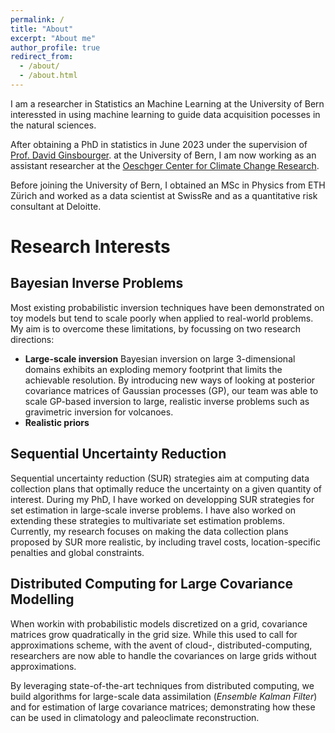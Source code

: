 ```yaml
---
permalink: /
title: "About"
excerpt: "About me"
author_profile: true
redirect_from: 
  - /about/
  - /about.html
---
```


I am a researcher in Statistics an Machine Learning at the University of Bern 
interessted in using machine learning to guide data acquisition pocesses in the natural 
sciences.

After obtaining a PhD in statistics in June 2023 under the supervision of
[Prof. David Ginsbourger](http://www.ginsbourger.ch/).
at the University of Bern, I am now working as an assistant researcher at the 
[Oeschger Center for Climate Change Research](https://www.oeschger.unibe.ch/).

Before joining the University of Bern, I obtained an MSc in Physics from ETH Zürich and 
worked as a data scientist at SwissRe and as a quantitative risk consultant at Deloitte.


Research Interests
======
## Bayesian Inverse Problems

Most existing probabilistic inversion techniques have been demonstrated on toy models 
but tend to scale poorly when applied to real-world problems. My aim is to overcome these 
limitations, by focussing on two research directions:
* **Large-scale inversion**
Bayesian inversion on large 3-dimensional domains exhibits an exploding memory footprint 
that limits the achievable resolution.
By introducing new ways of looking at posterior covariance matrices of Gaussian processes (GP), 
our team was able to scale GP-based inversion to large, realistic inverse problems such as 
gravimetric inversion for volcanoes.
* **Realistic priors**


## Sequential Uncertainty Reduction
Sequential uncertainty reduction (SUR) strategies aim at computing data collection plans 
that optimally reduce the uncertainty on a given quantity of interest. During my PhD, 
I have worked on developping SUR strategies for set estimation in large-scale inverse problems. 
I have also worked on extending these strategies to multivariate set estimation problems. 
Currently, my research focuses on making the data collection plans proposed by SUR more realistic, 
by including travel costs, location-specific penalties and global constraints.

## Distributed Computing for Large Covariance Modelling
When workin with probabilistic models discretized on a grid, covariance matrices 
grow quadratically in the grid size. While this used to call for approximations scheme, 
with the avent of cloud-, distributed-computing, researchers are now able to handle the 
covariances on large grids without approximations.

By leveraging state-of-the-art techniques from distributed computing, we build algorithms 
for large-scale data assimilation (*Ensemble Kalman Filter*) and for estimation of large 
covariance matrices; demonstrating how these can be used in climatology and paleoclimate 
reconstruction.

